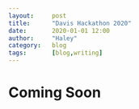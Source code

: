 ```yaml
---
layout:     post
title:      "Davis Hackathon 2020"
date:       2020-01-01 12:00
author:     "Haley"
category:   blog
tags:       [blog,writing]
---
```


# Coming Soon
